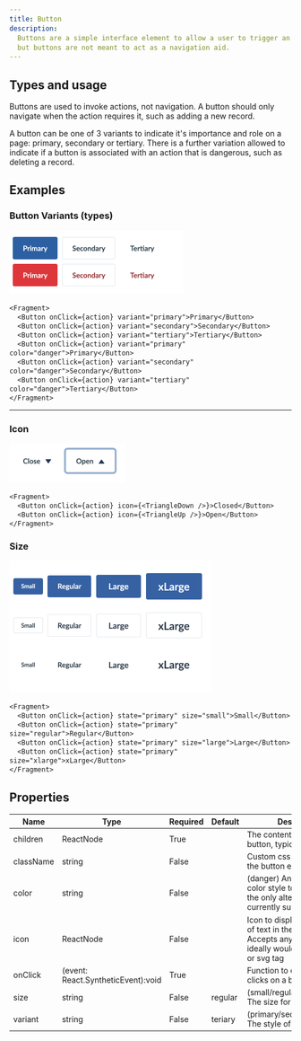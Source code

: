 ```yaml
---
title: Button
description:
  Buttons are a simple interface element to allow a user to trigger an action,
  but buttons are not meant to act as a navigation aid.
---
```


## Types and usage

Buttons are used to invoke actions, not navigation. A button should only navigate when the action requires it,
such as adding a new record.

A button can be one of 3 variants to indicate it's importance and role on a page: primary, secondary or tertiary. There
is a further variation allowed to indicate if a button is associated with an action that is dangerous, such as deleting
a record.

## Examples

### Button Variants (types)

<img src="images/button-variants.png" width="311" />

```
<Fragment>
  <Button onClick={action} variant="primary">Primary</Button>
  <Button onClick={action} variant="secondary">Secondary</Button>
  <Button onClick={action} variant="tertiary">Tertiary</Button>
  <Button onClick={action} variant="primary" color="danger">Primary</Button>
  <Button onClick={action} variant="secondary" color="danger">Secondary</Button>
  <Button onClick={action} variant="tertiary" color="danger">Tertiary</Button>
</Fragment>
```

<hr/>

### Icon 

<img src="images/button-icon.png" width="207" />

```
<Fragment>
  <Button onClick={action} icon={<TriangleDown />}>Closed</Button>
  <Button onClick={action} icon={<TriangleUp />}>Open</Button>
</Fragment>
```

### Size 

<img src="images/button-size.png" width="361" />

```
<Fragment>
  <Button onClick={action} state="primary" size="small">Small</Button>
  <Button onClick={action} state="primary" size="regular">Regular</Button>
  <Button onClick={action} state="primary" size="large">Large</Button>
  <Button onClick={action} state="primary" size="xlarge">xLarge</Button>
</Fragment>
```

## Properties

| Name      | Type           | Required | Default | Description                                                                                   
| --------- | -------------- | -------- | ------- | -----------
| children  | ReactNode      | True     |         | The content to place in the button, typically text   
| className | string         | False    |         | Custom css class to add to the button element
| color     | string         | False    |         | (danger) An alternative color style to use, danger is the only alternative currently supported      
| icon      | ReactNode      | False    |         | Icon to display to the right of text in the button. Accepts any Node but ideally would be an image or svg tag                       
| onClick   | (event: React.SyntheticEvent):void | True     |         | Function to call when a user clicks on a button
| size      | string         | False    | regular | (small/regular/large/xlarge) The size for the button
| variant   | string         | False    | teriary | (primary/secondary/tertiary) The style of button
                                                                                 

